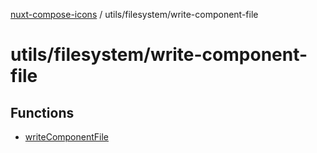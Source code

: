 [nuxt-compose-icons](../../../modules.md) / utils/filesystem/write-component-file

# utils/filesystem/write-component-file

## Functions

- [writeComponentFile](functions/writeComponentFile.md)
